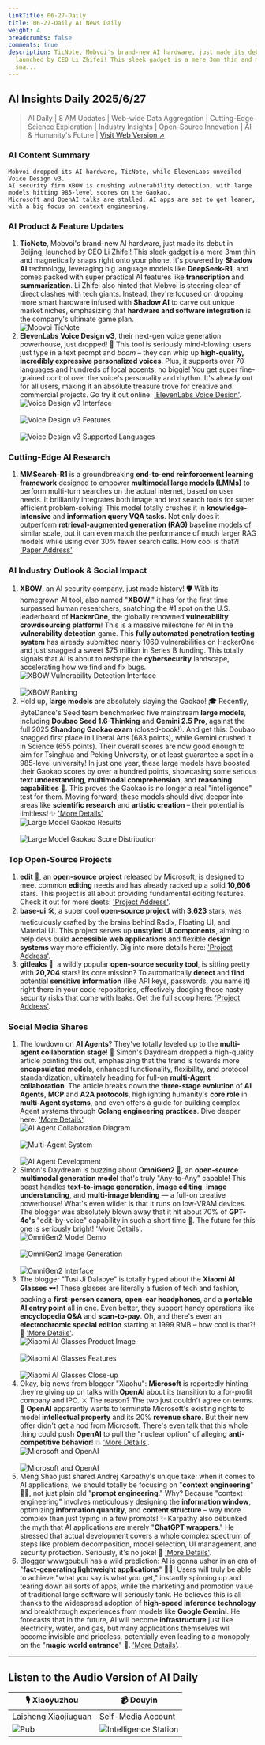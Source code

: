```yaml
---
linkTitle: 06-27-Daily
title: 06-27-Daily AI News Daily
weight: 4
breadcrumbs: false
comments: true
description: TicNote, Mobvoi's brand-new AI hardware, just made its debut in Beijing,
  launched by CEO Li Zhifei! This sleek gadget is a mere 3mm thin and magnetically
  sna...
---
```

## AI Insights Daily 2025/6/27

> AI Daily | 8 AM Updates | Web-wide Data Aggregation | Cutting-Edge Science Exploration | Industry Insights | Open-Source Innovation | AI & Humanity's Future | [Visit Web Version ↗️](https://ai.hubtoday.app/)

### AI Content Summary

```
Mobvoi dropped its AI hardware, TicNote, while ElevenLabs unveiled Voice Design v3.
AI security firm XBOW is crushing vulnerability detection, with large models hitting 985-level scores on the Gaokao.
Microsoft and OpenAI talks are stalled. AI apps are set to get leaner, with a big focus on context engineering.
```

### AI Product & Feature Updates
1.  **TicNote**, Mobvoi's brand-new AI hardware, just made its debut in Beijing, launched by CEO Li Zhifei! This sleek gadget is a mere 3mm thin and magnetically snaps right onto your phone. It's powered by **Shadow AI** technology, leveraging big language models like **DeepSeek-R1**, and comes packed with super practical AI features like **transcription** and **summarization**. Li Zhifei also hinted that Mobvoi is steering clear of direct clashes with tech giants. Instead, they're focused on dropping more smart hardware infused with **Shadow AI** to carve out unique market niches, emphasizing that **hardware and software integration** is the company's ultimate game plan.
    <br/> ![Mobvoi TicNote](https://cdn.jsdmirror.com/gh/justlovemaki/imagehub@main/images/2025/07/news_01k023n53ees7v5cmytgxfcag2.avif) <br/>
2.  **ElevenLabs Voice Design v3**, their next-gen voice generation powerhouse, just dropped! 🚀 This tool is seriously mind-blowing: users just type in a text prompt and *boom* – they can whip up **high-quality, incredibly expressive personalized voices**. Plus, it supports over 70 languages and hundreds of local accents, no biggie! You get super fine-grained control over the voice's personality and rhythm. It's already out for all users, making it an absolute treasure trove for creative and commercial projects. Go try it out online: ['ElevenLabs Voice Design'](https://elevenlabs.io/voice-design).
    <br/> ![Voice Design v3 Interface](https://cdn.jsdmirror.com/gh/justlovemaki/imagehub@main/images/2025/07/news_01k023nhz6ftkr4a70nxn0e8sp.avif) <br/>
    <br/> ![Voice Design v3 Features](https://cdn.jsdmirror.com/gh/justlovemaki/imagehub@main/images/2025/07/news_01k023nnhge619f9y0cqhxcww1.avif) <br/>
    <br/> ![Voice Design v3 Supported Languages](https://cdn.jsdmirror.com/gh/justlovemaki/imagehub@main/images/2025/07/news_01k023nry6f7q8g1rnr1dv58tn.avif) <br/>

### Cutting-Edge AI Research
1.  **MMSearch-R1** is a groundbreaking **end-to-end reinforcement learning framework** designed to empower **multimodal large models (LMMs)** to perform multi-turn searches on the actual internet, based on user needs. It brilliantly integrates both image and text search tools for super efficient problem-solving! This model totally crushes it in **knowledge-intensive** and **information query VQA tasks**. Not only does it outperform **retrieval-augmented generation (RAG)** baseline models of similar scale, but it can even match the performance of much larger RAG models while using over 30% fewer search calls. How cool is that?! ['Paper Address'](https://arxiv.org/abs/2506.20670)

### AI Industry Outlook & Social Impact
1.  **XBOW**, an AI security company, just made history! 🛡️ With its homegrown AI tool, also named "**XBOW**," it has for the first time surpassed human researchers, snatching the #1 spot on the U.S. leaderboard of **HackerOne**, the globally renowned **vulnerability crowdsourcing platform**! This is a massive milestone for AI in the **vulnerability detection** game. This **fully automated penetration testing system** has already submitted nearly 1060 vulnerabilities on HackerOne and just snagged a sweet $75 million in Series B funding. This totally signals that AI is about to reshape the **cybersecurity** landscape, accelerating how we find and fix bugs.
    <br/> ![XBOW Vulnerability Detection Interface](https://cdn.jsdmirror.com/gh/justlovemaki/imagehub@main/images/2025/07/news_01k023nvg9fsbtz91txd5t4mwr.avif) <br/>
    <br/> ![XBOW Ranking](https://cdn.jsdmirror.com/gh/justlovemaki/imagehub@main/images/2025/07/news_01k023nymkeyj92ydanjtbn4tx.avif) <br/>
2.  Hold up, **large models** are absolutely slaying the Gaokao! 🎓 Recently, ByteDance's Seed team benchmarked five mainstream **large models**, including **Doubao Seed 1.6-Thinking** and **Gemini 2.5 Pro**, against the full 2025 **Shandong Gaokao exam** (closed-book!). And get this: Doubao snagged first place in Liberal Arts (683 points), while Gemini crushed it in Science (655 points). Their overall scores are now good enough to aim for Tsinghua and Peking University, or at least guarantee a spot in a 985-level university! In just one year, these large models have boosted their Gaokao scores by over a hundred points, showcasing some serious **text understanding**, **multimodal comprehension**, and **reasoning capabilities** 🚀. This proves the Gaokao is no longer a real "intelligence" test for them. Moving forward, these models should dive deeper into areas like **scientific research** and **artistic creation** – their potential is limitless! ✨ ['More Details'](https://www.jiqizhixin.com/articles/2025-06-26-12)
    <br/> ![Large Model Gaokao Results](https://cdn.jsdmirror.com/gh/justlovemaki/imagehub@main/images/2025/07/news_01k023p233ecjr137va4tyra2t.avif) <br/>
    <br/> ![Large Model Gaokao Score Distribution](https://cdn.jsdmirror.com/gh/justlovemaki/imagehub@main/images/2025/07/news_01k023p5zhfzz8dm05gy0ypjfn.avif) <br/>

### Top Open-Source Projects
1.  **edit** 📝, an **open-source project** released by Microsoft, is designed to meet common **editing** needs and has already racked up a solid **10,606** stars. This project is all about providing fundamental editing features. Check it out for more deets: ['Project Address'](https://github.com/microsoft/edit).
2.  **base-ui** 🛠️, a super cool **open-source project** with **3,623** stars, was meticulously crafted by the brains behind Radix, Floating UI, and Material UI. This project serves up **unstyled UI components**, aiming to help devs build **accessible web applications** and flexible **design systems** way more efficiently. Dig into more details here: ['Project Address'](https://github.com/mui/base-ui).
3.  **gitleaks** 🔑, a wildly popular **open-source security tool**, is sitting pretty with **20,704** stars! Its core mission? To automatically **detect** and **find** potential **sensitive information** (like API keys, passwords, you name it) right there in your code repositories, effectively dodging those nasty security risks that come with leaks. Get the full scoop here: ['Project Address'](https://github.com/gitleaks/gitleaks).

### Social Media Shares
1.  The lowdown on **AI Agents**? They've totally leveled up to the **multi-agent collaboration stage**! 🤖 Simon's Daydream dropped a high-quality article pointing this out, emphasizing that the trend is towards more **encapsulated models**, enhanced functionality, flexibility, and protocol standardization, ultimately heading for full-on **multi-Agent collaboration**. The article breaks down the **three-stage evolution** of **AI Agents**, **MCP** and **A2A protocols**, highlighting humanity's **core role** in **multi-Agent systems**, and even offers a guide for building complex Agent systems through **Golang engineering practices**. Dive deeper here: ['More Details'](https://m.okjike.com/originalPosts/685d58d062739eeda3b9d838).
    <br/> ![AI Agent Collaboration Diagram](https://cdnv2.ruguoapp.com/Fu9_NrDOl23BPTkVMqCuo11qNhYQv3.jpg) <br/>
    <br/> ![Multi-Agent System](https://cdnv2.ruguoapp.com/Fkej5CodNU5eYZ0QvY6GUlRbLWSZv3.jpg) <br/>
    <br/> ![AI Agent Development](https://cdnv2.ruguoapp.com/FllJQZ_kio0pQNa11CUfnPvOhWbOv3.jpg) <br/>
2.  Simon's Daydream is buzzing about **OmniGen2** 🎨, an **open-source multimodal generation model** that's truly "Any-to-Any" capable! This beast handles **text-to-image generation**, **image editing**, **image understanding**, and **multi-image blending** — a full-on creative powerhouse! What's even wilder is that it runs on low-VRAM devices. The blogger was absolutely blown away that it hit about 70% of **GPT-4o's** "edit-by-voice" capability in such a short time 🤯. The future for this one is seriously bright! ['More Details'](https://m.okjike.com/originalPosts/685d56339c2e39aa22e64bbb).
    <br/> ![OmniGen2 Model Demo](https://cdnv2.ruguoapp.com/ltYbExXHHBX6-IiH6poCRt4V6YHWv3.png) <br/>
    <br/> ![OmniGen2 Image Generation](https://cdnv2.ruguoapp.com/ljDKpsINlzylflPcueaB7KC5dTqSv3.png) <br/>
    <br/> ![OmniGen2 Interface](https://cdnv2.ruguoapp.com/ls34LcFxuRD1Baz2eGvajo2pvO52v3.jpg) <br/>
3.  The blogger "Tusi Ji Dalaoye" is totally hyped about the **Xiaomi AI Glasses** 🕶️! These glasses are literally a fusion of tech and fashion, packing a **first-person camera**, **open-ear headphones**, and a **portable AI entry point** all in one. Even better, they support handy operations like **encyclopedia Q&A** and **scan-to-pay**. Oh, and there's even an **electrochromic special edition** starting at 1999 RMB – how cool is that?! 💸 ['More Details'](https://m.okjike.com/originalPosts/685d40dbadecea032f68a102).
    <br/> ![Xiaomi AI Glasses Product Image](https://cdnv2.ruguoapp.com/FiYt7G4BWf7RKS6v7g6lhoD0c0CUv3.jpg) <br/>
    <br/> ![Xiaomi AI Glasses Features](https://cdnv2.ruguoapp.com/Fp8KaIdLbsz62uQfat1l48cKg77Kv3.jpg) <br/>
    <br/> ![Xiaomi AI Glasses Close-up](https://cdnv2.ruguoapp.com/FikgmCpcfMiwXeahMtlwT5OC9oaJv3.jpg) <br/>
4.  Okay, big news from blogger "Xiaohu": **Microsoft** is reportedly hinting they're giving up on talks with **OpenAI** about its transition to a for-profit company and IPO. ⚔️ The reason? The two just couldn't agree on terms. 🤔 **OpenAI** apparently wants to terminate Microsoft's existing rights to model **intellectual property** and its 20% **revenue share**. But their new offer didn't get a nod from Microsoft. There's even talk that this whole thing could push **OpenAI** to pull the "nuclear option" of alleging **anti-competitive behavior**! 💥 ['More Details'](https://x.com/imxiaohu/status/1938130680636182595).
    <br/> ![Microsoft and OpenAI](https://cdn.jsdmirror.com/gh/justlovemaki/imagehub@main/images/2025/07/news_01k023p9s2evzt9k5qbgrj1e6a.avif) <br/>
    <br/> ![Microsoft and OpenAI](https://cdn.jsdmirror.com/gh/justlovemaki/imagehub@main/images/2025/07/news_01k023pe11fx99zf5pmq4kvd5q.avif) <br/>
5.  Meng Shao just shared Andrej Karpathy's unique take: when it comes to AI applications, we should totally be focusing on "**context engineering**" 🧠💡, not just plain old "**prompt engineering**." Why? Because "context engineering" involves meticulously designing the **information window**, optimizing **information quantity**, and **content structure** – way more complex than just typing in a few prompts! ✨ Karpathy also debunked the myth that AI applications are merely "**ChatGPT wrappers**." He stressed that actual development covers a whole complex spectrum of steps like problem decomposition, model selection, UI management, and security protection. Seriously, it's no joke! 💪 ['More Details'](https://x.com/shao__meng/status/1938120617494253712).
6.  Blogger wwwgoubuli has a wild prediction: AI is gonna usher in an era of "**fact-generating lightweight applications**" 🔮🚀! Users will truly be able to achieve "what you say is what you get," instantly spinning up and tearing down all sorts of apps, while the marketing and promotion value of traditional large software will seriously tank. He believes this is all thanks to the widespread adoption of **high-speed inference technology** and breakthrough experiences from models like **Google Gemini**. He forecasts that in the future, AI will become **infrastructure** just like electricity, water, and gas, but many applications themselves will become invisible and priceless, potentially even leading to a monopoly on the "**magic world entrance**" 🌌. ['More Details'](https://x.com/wwwgoubuli/status/1938082798973096160).

---

## Listen to the Audio Version of AI Daily

| 🎙️ **Xiaoyuzhou** | 📹 **Douyin** |
| --- | --- |
| [Laisheng Xiaojiuguan](https://www.xiaoyuzhoufm.com/podcast/683c62b7c1ca9cf575a5030e) | [Self-Media Account](https://www.douyin.com/user/MS4wLjABAAAAwpwqPQlu38sO38VyWgw9ZjDEnN4bMR5j8x111UxpseHR9DpB6-CveI5KRXOWuFwG)|
| ![Pub](https://cdn.jsdmirror.com/gh/justlovemaki/imagehub@main/logo/f959f7984e9163fc50d3941d79a7f262.md.png) | ![Intelligence Station](https://cdn.jsdmirror.com/gh/justlovemaki/imagehub@main/logo/7fc30805eeb831e1e2baa3a240683ca3.md.png) |